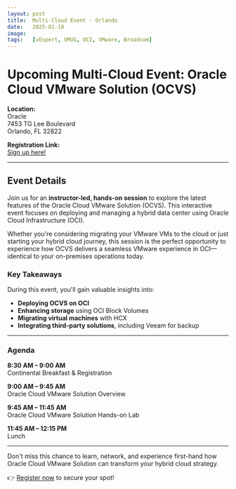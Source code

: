 ```yaml
---
layout: post
title:  Multi-Cloud Event - Orlando
date:   2025-01-10
image:  
tags:   [vExpert, VMUG, OCI, VMware, Broadcom]
---
```

# Upcoming Multi-Cloud Event: Oracle Cloud VMware Solution (OCVS)

**Location:**  
Oracle  
7453 TG Lee Boulevard  
Orlando, FL 32822  

**Registration Link:**  
[Sign up here!](https://eventreg.oracle.com/profile/form/index.cfm?PKformID=0x105267049fc8&source=)

---

## Event Details  

Join us for an **instructor-led, hands-on session** to explore the latest features of the Oracle Cloud VMware Solution (OCVS). This interactive event focuses on deploying and managing a hybrid data center using Oracle Cloud Infrastructure (OCI).  

Whether you're considering migrating your VMware VMs to the cloud or just starting your hybrid cloud journey, this session is the perfect opportunity to experience how OCVS delivers a seamless VMware experience in OCI—identical to your on-premises operations today.  

### Key Takeaways  
During this event, you'll gain valuable insights into:  
- **Deploying OCVS on OCI**  
- **Enhancing storage** using OCI Block Volumes  
- **Migrating virtual machines** with HCX  
- **Integrating third-party solutions**, including Veeam for backup  

---

### Agenda  

**8:30 AM – 9:00 AM**  
Continental Breakfast & Registration  

**9:00 AM – 9:45 AM**  
Oracle Cloud VMware Solution Overview  

**9:45 AM – 11:45 AM**  
Oracle Cloud VMware Solution Hands-on Lab  

**11:45 AM – 12:15 PM**  
Lunch  

---

Don't miss this chance to learn, network, and experience first-hand how Oracle Cloud VMware Solution can transform your hybrid cloud strategy.  

👉 [Register now](https://eventreg.oracle.com/profile/form/index.cfm?PKformID=0x105267049fc8&source=) to secure your spot!
